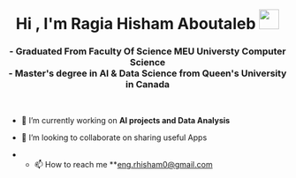 <h1 align="center">Hi , I'm Ragia Hisham Aboutaleb <img src="https://media.giphy.com/media/hvRJCLFzcasrR4ia7z/giphy.gif" width="36"></h1>

<h3 align="center">
- Graduated From Faculty Of Science MEU Universty Computer Science <br>
- Master's degree in AI & Data Science from Queen's University in Canada
</h3>
<br>

- 🔭 I’m currently working on **AI projects and Data Analysis**

- 👯 I’m looking to collaborate on sharing useful Apps
- - 📫 How to reach me **eng.rhisham0@gmail.com
